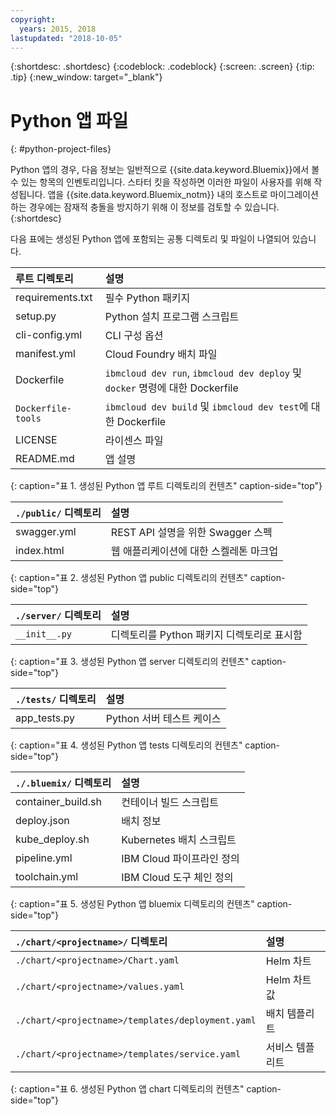 ```yaml
---
copyright:
  years: 2015, 2018
lastupdated: "2018-10-05"
---
```


{:shortdesc: .shortdesc}
{:codeblock: .codeblock}
{:screen: .screen}
{:tip: .tip}
{:new_window: target="_blank"}

# Python 앱 파일
{: #python-project-files}

Python 앱의 경우, 다음 정보는 일반적으로 {{site.data.keyword.Bluemix}}에서 볼 수 있는 항목의 인벤토리입니다. 스타터 킷을 작성하면 이러한 파일이 사용자를 위해 작성됩니다. 앱을 {{site.data.keyword.Bluemix_notm}} 내의 호스트로 마이그레이션하는 경우에는 잠재적 충돌을 방지하기 위해 이 정보를 검토할 수 있습니다.
{:shortdesc}

다음 표에는 생성된 Python 앱에 포함되는 공통 디렉토리 및 파일이 나열되어 있습니다.

|루트 디렉토리                                     |설명                       |
|:------------------------------------------------|:------------------------------------------|
|requirements.txt |필수 Python 패키지 |
|setup.py |Python 설치 프로그램 스크립트 |
|cli-config.yml |CLI 구성 옵션 |
|manifest.yml |Cloud Foundry 배치 파일 |
|Dockerfile |`ibmcloud dev run`, `ibmcloud dev deploy` 및 `docker` 명령에 대한 Dockerfile |
|`Dockerfile-tools` |`ibmcloud dev build` 및 `ibmcloud dev test`에 대한 Dockerfile |
|LICENSE |라이센스 파일 |
|README.md |앱 설명 |
{: caption="표 1. 생성된 Python 앱 루트 디렉토리의 컨텐츠" caption-side="top"}

|`./public/` 디렉토리 |설명 |
|:------------------------------------------------|:------------------------------------------|
|swagger.yml |REST API 설명을 위한 Swagger 스펙 |
|index.html |웹 애플리케이션에 대한 스켈레톤 마크업 |
{: caption="표 2. 생성된 Python 앱 public 디렉토리의 컨텐츠" caption-side="top"}

|`./server/` 디렉토리 |설명 |
|:------------------------------------------------|:------------------------------------------|
|`__init__.py` |디렉토리를 Python 패키지 디렉토리로 표시함 |
{: caption="표 3. 생성된 Python 앱 server 디렉토리의 컨텐츠" caption-side="top"}

|`./tests/` 디렉토리 |설명 |
|:------------------------------------------------|:------------------------------------------|
|app_tests.py |Python 서버 테스트 케이스 |
{: caption="표 4. 생성된 Python 앱 tests 디렉토리의 컨텐츠" caption-side="top"}

|`./.bluemix/` 디렉토리 |설명 |
|:------------------------------------------------|:------------------------------------------|
|container_build.sh |컨테이너 빌드 스크립트 |
|deploy.json |배치 정보 |
|kube_deploy.sh |Kubernetes 배치 스크립트 |
|pipeline.yml |IBM Cloud 파이프라인 정의 |
|toolchain.yml |IBM Cloud 도구 체인 정의 |
{: caption="표 5. 생성된 Python 앱 bluemix 디렉토리의 컨텐츠" caption-side="top"}

|`./chart/<projectname>/` 디렉토리 |설명 |
|:------------------------------------------------|:------------------------------------------|
|`./chart/<projectname>/Chart.yaml` |Helm 차트 |
|`./chart/<projectname>/values.yaml` |Helm 차트 값 |
|`./chart/<projectname>/templates/deployment.yaml` |배치 템플리트 |
|`./chart/<projectname>/templates/service.yaml` |서비스 템플리트 |
{: caption="표 6. 생성된 Python 앱 chart 디렉토리의 컨텐츠" caption-side="top"}
